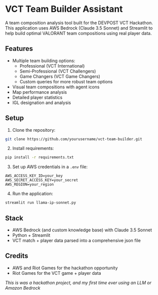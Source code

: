 # VCT Team Builder Assistant

A team composition analysis tool built for the DEVPOST VCT Hackathon. This application uses AWS Bedrock (Claude 3.5 Sonnet) and Streamlit to help build optimal VALORANT team compositions using real player data.

## Features

- Multiple team building options:
  - Professional (VCT International)
  - Semi-Professional (VCT Challengers)
  - Game Changers (VCT Game Changers)
  - Custom queries for more robust team options
- Visual team compositions with agent icons
- Map performance analysis
- Detailed player statistics
- IGL designation and analysis

## Setup

1. Clone the repository:
```bash
git clone https://github.com/yourusername/vct-team-builder.git
```

2. Install requirements:
```bash
pip install -r requirements.txt
```

3. Set up AWS credentials in a `.env` file:
```env
AWS_ACCESS_KEY_ID=your_key
AWS_SECRET_ACCESS_KEY=your_secret
AWS_REGION=your_region
```

4. Run the application:
```bash
streamlit run llama-ip-sonnet.py
```

## Stack

- AWS Bedrock (and custom knowledge base) with Claude 3.5 Sonnet
- Python + Streamlit
- VCT match + player data parsed into a comprehensive json file

## Credits

- AWS and Riot Games for the hackathon opportunity
- Riot Games for the VCT game + player data


*This is was a hackathon project, and my first time ever using an LLM or Amazon Bedrock*